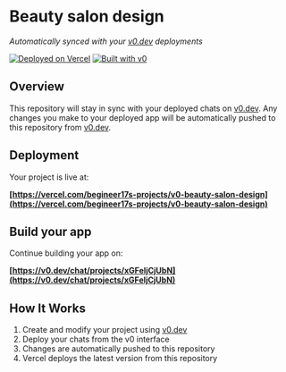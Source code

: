# Beauty salon design

*Automatically synced with your [v0.dev](https://v0.dev) deployments*

[![Deployed on Vercel](https://img.shields.io/badge/Deployed%20on-Vercel-black?style=for-the-badge&logo=vercel)](https://vercel.com/begineer17s-projects/v0-beauty-salon-design)
[![Built with v0](https://img.shields.io/badge/Built%20with-v0.dev-black?style=for-the-badge)](https://v0.dev/chat/projects/xGFeIjCjUbN)

## Overview

This repository will stay in sync with your deployed chats on [v0.dev](https://v0.dev).
Any changes you make to your deployed app will be automatically pushed to this repository from [v0.dev](https://v0.dev).

## Deployment

Your project is live at:

**[https://vercel.com/begineer17s-projects/v0-beauty-salon-design](https://vercel.com/begineer17s-projects/v0-beauty-salon-design)**

## Build your app

Continue building your app on:

**[https://v0.dev/chat/projects/xGFeIjCjUbN](https://v0.dev/chat/projects/xGFeIjCjUbN)**

## How It Works

1. Create and modify your project using [v0.dev](https://v0.dev)
2. Deploy your chats from the v0 interface
3. Changes are automatically pushed to this repository
4. Vercel deploys the latest version from this repository